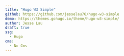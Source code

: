 ```yaml
---
title: "Hugo W3 Simple"
github: https://github.com/jesselau76/hugo-w3-simple
demo: https://themes.gohugo.io/theme/hugo-w3-simple/
author: Jesse Lau
draft: true
ssg:
  - Hugo
cms:
  - No Cms
---
```

